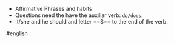 * Affirmative Phrases and habits
* Questions need the have the auxiliar verb: `do/does`.
* It/she and he should and letter ==S== to the end of the verb.

#english 